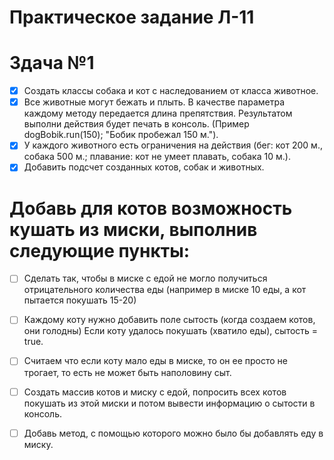 # Практическое задание Л-11
# Здача №1

- [X] Создать классы собака и кот с наследованием от класса животное. 
- [X] Все животные могут бежать и плыть. В качестве параметра каждому методу передается длина препятствия. Результатом выполни действия будет печать в консоль. (Пример dogBobik.run(150); "Бобик пробежал 150 м.").
- [X] У каждого животного есть ограничения на действия (бег: кот 200 м., собака 500 м.; плавание: кот не умеет плавать, собака 10 м.). 
- [X] Добавить подсчет созданных котов, собак и животных.

#  Добавь для котов возможность кушать из миски, выполнив следующие пункты: 
- [ ] Сделать так, чтобы в миске с едой не могло получиться отрицательного количества еды (например в миске 10 еды, а кот пытается покушать 15-20)    
- [ ] Каждому коту нужно добавить поле сытость (когда создаем котов, они голодны) Если коту удалось покушать (хватило еды), сытость  = true. 
- [ ] Считаем что если коту мало еды в миске, то он ее просто не трогает, то есть не может быть наполовину сыт.
- [ ] Создать массив котов и миску с едой, попросить всех котов покушать из этой миски и потом вывести информацию о сытости в консоль.
- [ ] Добавь метод, с помощью которого можно было бы добавлять еду в миску.
 
    
